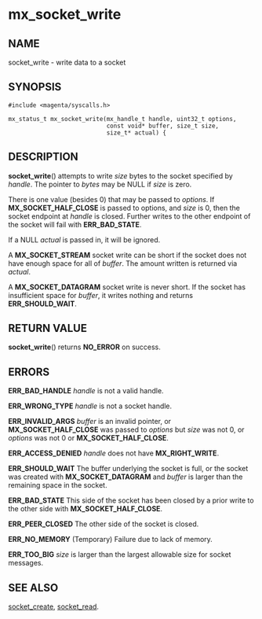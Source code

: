 # mx_socket_write

## NAME

socket_write - write data to a socket

## SYNOPSIS

```
#include <magenta/syscalls.h>

mx_status_t mx_socket_write(mx_handle_t handle, uint32_t options,
                            const void* buffer, size_t size,
                            size_t* actual) {
```

## DESCRIPTION

**socket_write**() attempts to write *size* bytes to the socket
specified by *handle*.  The pointer to *bytes* may be NULL if *size*
is zero.

There is one value (besides 0) that may be passed to *options*. If
**MX_SOCKET_HALF_CLOSE** is passed to options, and *size* is 0, then the
socket endpoint at *handle* is closed. Further writes to the other
endpoint of the socket will fail with **ERR_BAD_STATE**.

If a NULL *actual* is passed in, it will be ignored.

A **MX_SOCKET_STREAM** socket write can be short if the socket does not
have enough space for all of *buffer*. The amount written is returned
via *actual*.

A **MX_SOCKET_DATAGRAM** socket write is never short. If the socket has
insufficient space for *buffer*, it writes nothing and returns
**ERR_SHOULD_WAIT**.

## RETURN VALUE

**socket_write**() returns **NO_ERROR** on success.

## ERRORS

**ERR_BAD_HANDLE**  *handle* is not a valid handle.

**ERR_WRONG_TYPE**  *handle* is not a socket handle.

**ERR_INVALID_ARGS**  *buffer* is an invalid pointer, or
**MX_SOCKET_HALF_CLOSE** was passed to *options* but *size* was
not 0, or *options* was not 0 or **MX_SOCKET_HALF_CLOSE**.

**ERR_ACCESS_DENIED**  *handle* does not have **MX_RIGHT_WRITE**.

**ERR_SHOULD_WAIT**  The buffer underlying the socket is full, or
the socket was created with **MX_SOCKET_DATAGRAM** and *buffer* is
larger than the remaining space in the socket.

**ERR_BAD_STATE**  This side of the socket has been closed by a prior write
to the other side with **MX_SOCKET_HALF_CLOSE**.

**ERR_PEER_CLOSED**  The other side of the socket is closed.

**ERR_NO_MEMORY**  (Temporary) Failure due to lack of memory.

**ERR_TOO_BIG** *size* is larger than the largest allowable size for
socket messages.

## SEE ALSO

[socket_create](socket_create.md),
[socket_read](socket_read.md).
